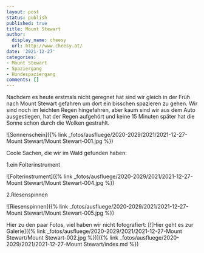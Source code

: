 ```yaml
---
layout: post
status: publish
published: true
title: Mount Stewart
author:
  display_name: cheesy
  url: http://www.cheesy.at/
date: '2021-12-27'
categories:
- Mount Stewart
- Spaziergang
- Hundespaziergang
comments: []
---
```


Nachdem es heute erstmals nicht geregnet hat sind wir gleich in der Früh nach Mount Stewart gefahren um dort ein bisschen spazieren zu gehen. Wir sind noch im leichten Regen hingefahren, aber kaum sind wir aus dem Auto ausgestiegen, hat der Regen aufgehört und keine 15 Minuten später hat die Sonne schon durch die Wolken gestrahlt.

![Sonnenschein]({% link _fotos/ausfluege/2020-2029/2021/2021-12-27-Mount Stewart/Mount Stewart-001.jpg %})

Coole Sachen, die wir im Wald gefunden haben:

1.ein Folterinstrument

![Folterinstrument]({% link _fotos/ausfluege/2020-2029/2021/2021-12-27-Mount Stewart/Mount Stewart-004.jpg %})

2.Riesenspinnen

![Riesenspinnen]({% link _fotos/ausfluege/2020-2029/2021/2021-12-27-Mount Stewart/Mount Stewart-005.jpg %})

Hier zu den paar Fotos, viel haben wir nicht fotografiert:
[![Hier geht es zur Galerie]({% link _fotos/ausfluege/2020-2029/2021/2021-12-27-Mount Stewart/Mount Stewart-002.jpg %})]({% link _fotos/ausfluege/2020-2029/2021/2021-12-27-Mount Stewart/index.md %})